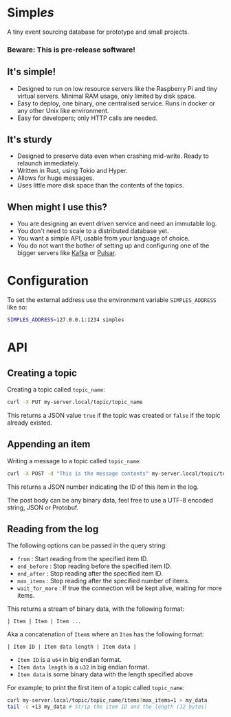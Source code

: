 # Simpl*es*

A tiny event sourcing database for prototype and small projects.

### Beware: This is pre-release software!

## It's simple!

- Designed to run on low resource servers like the Raspberry Pi and tiny virtual servers. Minimal RAM usage, only limited by disk space.
- Easy to deploy, one binary, one centralised service. Runs in docker or any other Unix like environment.
- Easy for developers; only HTTP calls are needed.

## It's sturdy

- Designed to preserve data even when crashing mid-write. Ready to relaunch immediately.
- Written in Rust, using Tokio and Hyper.
- Allows for huge messages.
- Uses little more disk space than the contents of the topics.

## When might I use this?

- You are designing an event driven service and need an immutable log.
- You don't need to scale to a distributed database yet.
- You want a simple API, usable from your language of choice.
- You do not want the bother of setting up and configuring one of the bigger servers like [Kafka](http://kafka.apache.org/) or [Pulsar](https://pulsar.apache.org/).

# Configuration

To set the external address use the environment variable `SIMPLES_ADDRESS` like so:

```bash
SIMPLES_ADDRESS=127.0.0.1:1234 simples
```

# API

## Creating a topic

Creating a topic called `topic_name`:

```bash
curl -X PUT my-server.local/topic/topic_name
```

This returns a JSON value `true` if the topic was created or `false` if the topic already existed.

## Appending an item

Writing a message to a topic called `topic_name`:

```bash
curl -X POST -d "This is the message contents" my-server.local/topic/topic_name/items
```

This returns a JSON number indicating the ID of this item in the log.

The post body can be any binary data, feel free to use a UTF-8 encoded string, JSON or Protobuf.

## Reading from the log

The following options can be passed in the query string:
- `from` : Start reading from the specified item ID.
- `end_before` : Stop reading before the specified item ID.
- `end_after` : Stop reading after the specified item ID.
- `max_items` : Stop reading after the specified number of items.
- `wait_for_more` : If true the connection will be kept alive, waiting for more items.

This returns a stream of binary data, with the following format:

```
| Item | Item | Item ...
```

Aka a concatenation of `Item`s where an `Item` has the following format:

```
| Item ID | Item data length | Item data |
```

- `Item ID` is a `u64` in big endian format.
- `Item data length` is a `u32` in big endian format.
- `Item data` is some binary data with the length specified above

For example; to print the first item of a topic called `topic_name`:

```bash
curl my-server.local/topic/topic_name/items?max_items=1 > my_data
tail -c +13 my_data # Strip the item ID and the length (12 bytes)
```
